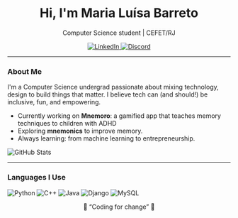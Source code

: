 <h1 align="center">Hi, I'm Maria Luísa Barreto</h1>

<p align="center">
  Computer Science student | CEFET/RJ
</p>

<p align="center">
  
  <a href="https://www.linkedin.com/in/maria-luísa-barreto/">
    <img src="https://img.shields.io/badge/LinkedIn-0077B5?style=for-the-badge&logo=linkedin&logoColor=white" alt="LinkedIn">
  </a>
  
  <a href="https://discord.com/users/eusoumary">
    <img src="https://img.shields.io/badge/Discord-7289DA?style=for-the-badge&logo=discord&logoColor=white" alt="Discord">
  </a>
  
</p>


---

### About Me

I'm a Computer Science undergrad passionate about mixing technology, design to build things that matter. I believe tech can (and should!) be inclusive, fun, and empowering.

- Currently working on **Mnemoro**: a gamified app that teaches memory techniques to children with ADHD
- Exploring **mnemonics** to improve memory.
- Always learning: from machine learning to entrepreneurship.

![GitHub Stats](https://github-readme-stats.vercel.app/api?username=mlbcr&theme=transparent&bg_color=000&border_color=30A3DC&show_icons=true&icon_color=30A3DC&title_color=E94D5F&text_color=FFF)

---

### Languages I Use
![Python](https://img.shields.io/badge/python-3670A0?style=for-the-badge&logo=python&logoColor=ffdd54)
![C++](https://img.shields.io/badge/C%2B%2B-00599C?style=for-the-badge&logo=c%2B%2B&logoColor=white)
![Java](https://img.shields.io/badge/java-%23ED8B00.svg?style=for-the-badge&logo=openjdk&logoColor=white)
![Django](https://img.shields.io/badge/django-%23092E20.svg?style=for-the-badge&logo=django&logoColor=white)
![MySQL](https://img.shields.io/badge/MySQL-00000F?style=for-the-badge&logo=mysql&logoColor=white)


<p align="center">
  💫 “Coding for change” 💫
</p>
